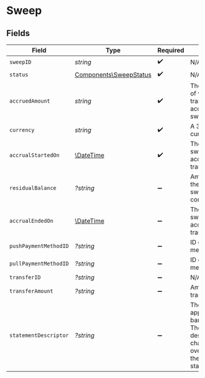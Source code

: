 # Sweep


## Fields

| Field                                                                                                                                                           | Type                                                                                                                                                            | Required                                                                                                                                                        | Description                                                                                                                                                     | Example                                                                                                                                                         |
| --------------------------------------------------------------------------------------------------------------------------------------------------------------- | --------------------------------------------------------------------------------------------------------------------------------------------------------------- | --------------------------------------------------------------------------------------------------------------------------------------------------------------- | --------------------------------------------------------------------------------------------------------------------------------------------------------------- | --------------------------------------------------------------------------------------------------------------------------------------------------------------- |
| `sweepID`                                                                                                                                                       | *string*                                                                                                                                                        | :heavy_check_mark:                                                                                                                                              | N/A                                                                                                                                                             |                                                                                                                                                                 |
| `status`                                                                                                                                                        | [Components\SweepStatus](../../Models/Components/SweepStatus.md)                                                                                                | :heavy_check_mark:                                                                                                                                              | N/A                                                                                                                                                             |                                                                                                                                                                 |
| `accruedAmount`                                                                                                                                                 | *string*                                                                                                                                                        | :heavy_check_mark:                                                                                                                                              | The total net amount of wallet transactions accrued in the sweep.                                                                                               |                                                                                                                                                                 |
| `currency`                                                                                                                                                      | *string*                                                                                                                                                        | :heavy_check_mark:                                                                                                                                              | A 3-letter ISO 4217 currency code.                                                                                                                              | USD                                                                                                                                                             |
| `accrualStartedOn`                                                                                                                                              | [\DateTime](https://www.php.net/manual/en/class.datetime.php)                                                                                                   | :heavy_check_mark:                                                                                                                                              | The date-time the sweep began accruing transactions.                                                                                                            |                                                                                                                                                                 |
| `residualBalance`                                                                                                                                               | *?string*                                                                                                                                                       | :heavy_minus_sign:                                                                                                                                              | Amount remaining in the wallet after the sweep transfer completes.                                                                                              |                                                                                                                                                                 |
| `accrualEndedOn`                                                                                                                                                | [\DateTime](https://www.php.net/manual/en/class.datetime.php)                                                                                                   | :heavy_minus_sign:                                                                                                                                              | The date-time the sweep stopped accruing transactions.                                                                                                          |                                                                                                                                                                 |
| `pushPaymentMethodID`                                                                                                                                           | *?string*                                                                                                                                                       | :heavy_minus_sign:                                                                                                                                              | ID of the payment method.                                                                                                                                       |                                                                                                                                                                 |
| `pullPaymentMethodID`                                                                                                                                           | *?string*                                                                                                                                                       | :heavy_minus_sign:                                                                                                                                              | ID of the payment method.                                                                                                                                       |                                                                                                                                                                 |
| `transferID`                                                                                                                                                    | *?string*                                                                                                                                                       | :heavy_minus_sign:                                                                                                                                              | N/A                                                                                                                                                             |                                                                                                                                                                 |
| `transferAmount`                                                                                                                                                | *?string*                                                                                                                                                       | :heavy_minus_sign:                                                                                                                                              | Amount that is transferred.                                                                                                                                     |                                                                                                                                                                 |
| `statementDescriptor`                                                                                                                                           | *?string*                                                                                                                                                       | :heavy_minus_sign:                                                                                                                                              | The text that appears on the banking statement. The default descriptor is a 10 character ID if an override is not set in the sweep configs statementDescriptor. |                                                                                                                                                                 |